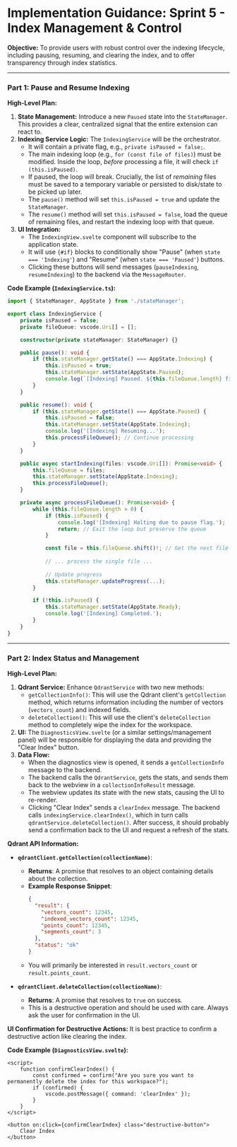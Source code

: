 # Implementation Guidance: Sprint 5 - Index Management & Control

**Objective:** To provide users with robust control over the indexing lifecycle, including pausing, resuming, and clearing the index, and to offer transparency through index statistics.

---

### **Part 1: Pause and Resume Indexing**

**High-Level Plan:**
1.  **State Management:** Introduce a new `Paused` state into the `StateManager`. This provides a clear, centralized signal that the entire extension can react to.
2.  **Indexing Service Logic:** The `IndexingService` will be the orchestrator.
    -   It will contain a private flag, e.g., `private isPaused = false;`.
    -   The main indexing loop (e.g., `for (const file of files)`) must be modified. Inside the loop, *before* processing a file, it will check `if (this.isPaused)`.
    -   If paused, the loop will break. Crucially, the list of *remaining* files must be saved to a temporary variable or persisted to disk/state to be picked up later.
    -   The `pause()` method will set `this.isPaused = true` and update the `StateManager`.
    -   The `resume()` method will set `this.isPaused = false`, load the queue of remaining files, and restart the indexing loop with that queue.
3.  **UI Integration:**
    -   The `IndexingView.svelte` component will subscribe to the application state.
    -   It will use `{#if}` blocks to conditionally show "Pause" (when `state === 'Indexing'`) and "Resume" (when `state === 'Paused'`) buttons.
    -   Clicking these buttons will send messages (`pauseIndexing`, `resumeIndexing`) to the backend via the `MessageRouter`.

**Code Example (`IndexingService.ts`):**
```typescript
import { StateManager, AppState } from './stateManager';

export class IndexingService {
    private isPaused = false;
    private fileQueue: vscode.Uri[] = [];

    constructor(private stateManager: StateManager) {}

    public pause(): void {
        if (this.stateManager.getState() === AppState.Indexing) {
            this.isPaused = true;
            this.stateManager.setState(AppState.Paused);
            console.log(`[Indexing] Paused. ${this.fileQueue.length} files remaining.`);
        }
    }

    public resume(): void {
        if (this.stateManager.getState() === AppState.Paused) {
            this.isPaused = false;
            this.stateManager.setState(AppState.Indexing);
            console.log('[Indexing] Resuming...');
            this.processFileQueue(); // Continue processing
        }
    }

    public async startIndexing(files: vscode.Uri[]): Promise<void> {
        this.fileQueue = files;
        this.stateManager.setState(AppState.Indexing);
        this.processFileQueue();
    }

    private async processFileQueue(): Promise<void> {
        while (this.fileQueue.length > 0) {
            if (this.isPaused) {
                console.log('[Indexing] Halting due to pause flag.');
                return; // Exit the loop but preserve the queue
            }

            const file = this.fileQueue.shift()!; // Get the next file
            
            // ... process the single file ...
            
            // Update progress
            this.stateManager.updateProgress(...);
        }

        if (!this.isPaused) {
            this.stateManager.setState(AppState.Ready);
            console.log('[Indexing] Completed.');
        }
    }
}
```

---

### **Part 2: Index Status and Management**

**High-Level Plan:**
1.  **Qdrant Service:** Enhance `QdrantService` with two new methods:
    -   `getCollectionInfo()`: This will use the Qdrant client's `getCollection` method, which returns information including the number of vectors (`vectors_count`) and indexed fields.
    -   `deleteCollection()`: This will use the client's `deleteCollection` method to completely wipe the index for the workspace.
2.  **UI:** The `DiagnosticsView.svelte` (or a similar settings/management panel) will be responsible for displaying the data and providing the "Clear Index" button.
3.  **Data Flow:**
    -   When the diagnostics view is opened, it sends a `getCollectionInfo` message to the backend.
    -   The backend calls the `QdrantService`, gets the stats, and sends them back to the webview in a `collectionInfoResult` message.
    -   The webview updates its state with the new stats, causing the UI to re-render.
    -   Clicking "Clear Index" sends a `clearIndex` message. The backend calls `indexingService.clearIndex()`, which in turn calls `qdrantService.deleteCollection()`. After success, it should probably send a confirmation back to the UI and request a refresh of the stats.

**Qdrant API Information:**
*   **`qdrantClient.getCollection(collectionName)`**:
    *   **Returns**: A promise that resolves to an object containing details about the collection.
    *   **Example Response Snippet**:
        ```json
        {
          "result": {
            "vectors_count": 12345,
            "indexed_vectors_count": 12345,
            "points_count": 12345,
            "segments_count": 3
          },
          "status": "ok"
        }
        ```
    *   You will primarily be interested in `result.vectors_count` or `result.points_count`.

*   **`qdrantClient.deleteCollection(collectionName)`**:
    *   **Returns**: A promise that resolves to `true` on success.
    *   This is a destructive operation and should be used with care. Always ask the user for confirmation in the UI.

**UI Confirmation for Destructive Actions:**
It is best practice to confirm a destructive action like clearing the index.

**Code Example (`DiagnosticsView.svelte`):**
```svelte
<script>
    function confirmClearIndex() {
        const confirmed = confirm("Are you sure you want to permanently delete the index for this workspace?");
        if (confirmed) {
            vscode.postMessage({ command: 'clearIndex' });
        }
    }
</script>

<button on:click={confirmClearIndex} class="destructive-button">
    Clear Index
</button>
```
